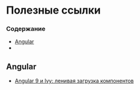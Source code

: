 # Полезные ссылки

### Содержание
* [Angular](#angular)
*

## <a name="#angular">Angular</a>

<!-- * []() -->
* [Angular 9 и Ivy: ленивая загрузка компонентов](https://habr.com/ru/company/ruvds/blog/484618/)
